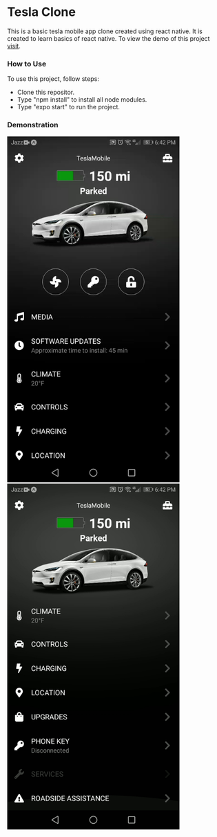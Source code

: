 # Tesla Clone

This is a basic tesla mobile app clone created using react native. It is created to learn basics of react native. To view the demo of this project [visit](https://expo.dev/@fatimamujahid/tesla-clone).

### How to Use

To use this project, follow steps:
 - Clone this repositor.
 - Type "npm install" to install all node modules.
 - Type "expo start" to run the project.
 
### Demonstration

<p>
<img src="https://github.com/Fatima-Mujahid/tesla-clone/blob/main/Resources/t1.jpeg" alt="tesla clone" width="400" height="800" />
<img src="https://github.com/Fatima-Mujahid/tesla-clone/blob/main/Resources/t2.jpeg" alt="tesla clone" width="400" height="800" />
</p>
